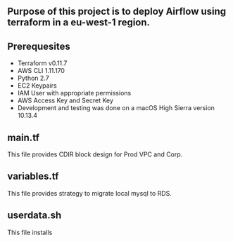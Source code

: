 ## Purpose of this project is to deploy Airflow using terraform in a eu-west-1 region. 

## Prerequesites
- Terraform v0.11.7
- AWS CLI 1.11.170
- Python 2.7
- EC2 Keypairs 
- IAM User with appropriate permissions
- AWS Access Key and Secret Key
- Development and testing was done on a macOS High Sierra version 10.13.4
 
## main.tf
This file provides CDIR block design for Prod VPC and Corp.

## variables.tf
This file provides strategy to migrate local mysql to RDS.

## userdata.sh
This file installs
